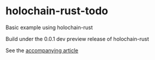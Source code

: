 # holochain-rust-todo
Basic example using holochain-rust

Build under the 0.0.1 dev preview release of holochain-rust

See the [accompanying article](https://hackmd.io/jwdkYitQQGCJX3THfxO-2A#)
